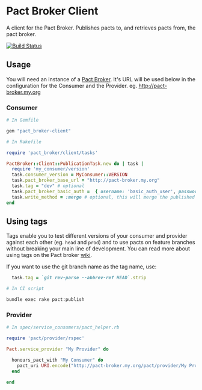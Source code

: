 # Pact Broker Client

A client for the Pact Broker. Publishes pacts to, and retrieves pacts from, the pact broker.

[![Build Status](https://travis-ci.org/pact-foundation/pact_broker-client.svg?branch=master)](https://travis-ci.org/pact-foundation/pact_broker-client)

## Usage

You will need an instance of a [Pact Broker](https://github.com/bethesque/pact_broker). It's URL will be used below in the configuration for the Consumer and the Provider. eg. http://pact-broker.my.org

### Consumer

```ruby
# In Gemfile

gem "pact_broker-client"
```

```ruby
# In Rakefile

require 'pact_broker/client/tasks'

PactBroker::Client::PublicationTask.new do | task |
  require 'my_consumer/version'
  task.consumer_version = MyConsumer::VERSION
  task.pact_broker_base_url = "http://pact-broker.my.org"
  task.tag = "dev" # optional
  task.pact_broker_basic_auth =  { username: 'basic_auth_user', password: 'basic_auth_pass'} #optional
  task.write_method = :merge # optional, this will merge the published pact into an existing pact rather than overwriting it if one exists. Not recommended, as it makes a mulch of the workflow on the broker.
end
```

## Using tags

Tags enable you to test different versions of your consumer and provider against each other (eg. `head` and `prod`) and to use pacts on feature branches without breaking your main line of development. You can read more about using tags on the Pact broker [wiki][wiki-tags].

If you want to use the git branch name as the tag name, use:

```ruby
  task.tag = `git rev-parse --abbrev-ref HEAD`.strip
```

```bash
# In CI script

bundle exec rake pact:publish
```

### Provider

```ruby
# In spec/service_consumers/pact_helper.rb

require 'pact/provider/rspec'

Pact.service_provider "My Provider" do

  honours_pact_with "My Consumer" do
    pact_uri URI.encode("http://pact-broker.my.org/pact/provider/My Provider/consumer/My Consumer/latest")
  end

end
```

[wiki-tags]: https://github.com/pact-foundation/pact_broker/wiki/Using-tags
